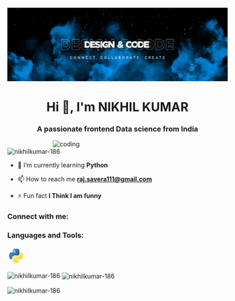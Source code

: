 ![logo](148280039-301b677b-74e7-49f8-af75-15e7c9253d74.png)
<h1 align="center">Hi 👋, I'm NIKHIL KUMAR</h1>
<h3 align="center">A passionate frontend Data science from India</h3>

<img align="right" alt = "coding" width="400" src="https://camo.githubusercontent.com/2366b34bb903c09617990fb5fff4622f3e941349e846ddb7e73df872a9d21233/68747470733a2f2f63646e2e6472696262626c652e636f6d2f75736572732f3733303730332f73637265656e73686f74732f363538313234332f6176656e746f2e676966">

<p align="left"> <img src="https://komarev.com/ghpvc/?username=nikhilkumar-186&label=Profile%20views&color=0e75b6&style=flat" alt="nikhilkumar-186" /> </p>

- 🌱 I’m currently learning **Python**

- 📫 How to reach me **raj.savera111@gmail.com**

- ⚡ Fun fact **I Think I am funny**

<h3 align="left">Connect with me:</h3>
<p align="left">
</p>

<h3 align="left">Languages and Tools:</h3>
<p align="left"> <a href="https://www.python.org" target="_blank" rel="noreferrer"> <img src="https://raw.githubusercontent.com/devicons/devicon/master/icons/python/python-original.svg" alt="python" width="40" height="40"/> </a> </p>

<p><img align="left" src="https://github-readme-stats.vercel.app/api/top-langs?username=nikhilkumar-186&show_icons=true&locale=en&layout=compact" alt="nikhilkumar-186" /></p>

<p>&nbsp;<img align="center" src="https://github-readme-stats.vercel.app/api?username=nikhilkumar-186&show_icons=true&locale=en" alt="nikhilkumar-186" /></p>

<p><img align="center" src="https://github-readme-streak-stats.herokuapp.com/?user=nikhilkumar-186&" alt="nikhilkumar-186" /></p>
